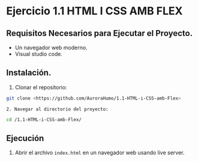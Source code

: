 # Ejercicio 1.1 HTML I CSS AMB FLEX

## Requisitos Necesarios para Ejecutar el Proyecto.

- Un navegador web moderno.
- Visual studio code.

## Instalación.

1. Clonar el repositorio:

```bash
git clone <https://github.com/AuroraHumo/1.1-HTML-i-CSS-amb-Flex>
```

    2. Navegar al directorio del proyecto:

```bash
cd /1.1-HTML-i-CSS-amb-Flex/
```

## Ejecución

1. Abrir el archivo `index.html` en un navegador web usando live server.
